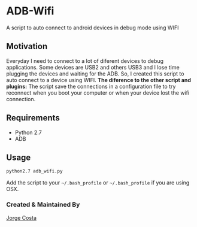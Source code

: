 # ADB-Wifi
A script to auto connect to android devices in debug mode using WIFI

## Motivation
Everyday I need to connect to a lot of diferent devices to debug applications.
Some devices are USB2 and others USB3 and I lose time plugging the devices and waiting for the ADB.
So, I created this script to auto connect to a device using WIFI. 
**The diference to the other script and plugins:** The script save the connections in a configuration file to try reconnect when you boot your computer or when your device lost the wifi connection.


## Requirements
* Python 2.7
* ADB

## Usage
```bash
python2.7 adb_wifi.py
``` 
Add the script to your ```~/.bash_profile``` or ```~/.bash_profile``` if you are using OSX.

### Created & Maintained By
[Jorge Costa](https://github.com/extmkv)
